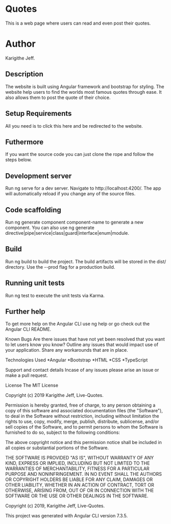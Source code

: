 # Quotes
This is a web page where users can read and even post their quotes.

# Author
Karigithe Jeff.

## Description
The website is built using Angular framework and bootstrap for styling. The website help users to find the worlds most famous quotes through ease. It also allows them to post the quote of their choice.

## Setup Requirements
All you need is to click this here and be redirected to the website.

## Futhermore
If you want the source code you can just clone the rope and follow the steps below.

## Development server
Run ng serve for a dev server. Navigate to http://localhost:4200/. The app will automatically reload if you change any of the source files.

## Code scaffolding
Run ng generate component component-name to generate a new component. You can also use ng generate directive|pipe|service|class|guard|interface|enum|module.

## Build
Run ng build to build the project. The build artifacts will be stored in the dist/ directory. Use the --prod flag for a production build.

## Running unit tests
Run ng test to execute the unit tests via Karma.

## Further help
To get more help on the Angular CLI use ng help or go check out the Angular CLI README.

Known Bugs
Are there issues that have not yet been resolved that you want to let users know you know? Outline any issues that would impact use of your application. Share any workarounds that are in place.

Technologies Used
*Angular *Bootstrap *HTML *CSS *TypeScript

Support and contact details
Incase of any issues please arise an issue or make a pull request.

License
The MIT License

Copyright (c) 2019 Karigithe Jeff, Live-Quotes.

Permission is hereby granted, free of charge, to any person obtaining a copy of this software and associated documentation files (the "Software"), to deal in the Software without restriction, including without limitation the rights to use, copy, modify, merge, publish, distribute, sublicense, and/or sell copies of the Software, and to permit persons to whom the Software is furnished to do so, subject to the following conditions:

The above copyright notice and this permission notice shall be included in all copies or substantial portions of the Software.

THE SOFTWARE IS PROVIDED "AS IS", WITHOUT WARRANTY OF ANY KIND, EXPRESS OR IMPLIED, INCLUDING BUT NOT LIMITED TO THE WARRANTIES OF MERCHANTABILITY, FITNESS FOR A PARTICULAR PURPOSE AND NONINFRINGEMENT. IN NO EVENT SHALL THE AUTHORS OR COPYRIGHT HOLDERS BE LIABLE FOR ANY CLAIM, DAMAGES OR OTHER LIABILITY, WHETHER IN AN ACTION OF CONTRACT, TORT OR OTHERWISE, ARISING FROM, OUT OF OR IN CONNECTION WITH THE SOFTWARE OR THE USE OR OTHER DEALINGS IN THE SOFTWARE.

Copyright (c) 2019, Karigithe Jeff, Live-Quotes.

This project was generated with Angular CLI version 7.3.5.

